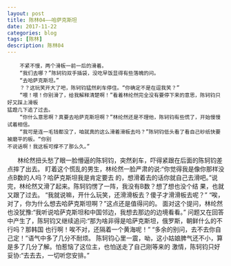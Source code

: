 ```yaml
---
layout: post
title: 陈林04——哈萨克斯坦
date: 2017-11-22
categories: blog
tags: [陈林]
description: 陈林04
---
```

      
        不紧不慢，两个滑板一前一后的滑着。
        “我们去哪？”陈轲钧双手插袋，没吃早饭显得有些落魄的问。
        “去哈萨克斯坦。”
        ？？这玩笑开大了吧，陈轲钧猛然刹车停住。“你确定不是在逗我笑？”
        “喂！喂！你别滑了，给我解释清楚啊！”看着林纶然完全没有要停下来的意思，陈轲钧只好又踩上滑板
    猛蹬几下追了过去。
        “你什么意思啊？真要去哈萨克斯坦啊？”林纶然还是不理他，陈轲钧有些慌了，开始慢慢试着相信。
        “我可是连一毛钱都没了，咱就真的这么滑着滑板去吗？”陈轲钧低头看了看自己砂纸快要被磨平的板。“你别
    不说话啊！我这板可撑不了那么久。”
        林纶然扭头愁了眼一脸懵逼的陈轲钧，突然刹车，吓得紧跟在后面的陈轲钧差点摔了出去。
        盯着这个慌乱的男生，林纶然一脸严肃的说:“你觉得我是像你那样没点B数的人吗？哈萨克斯坦我是肯定要去
    的，想滑着去的话你就自己去滑吧。”说完，林纶然又滑了起来。陈轲钧愣了一阵，我没有B数？想了想也没个结
    果，也就又跟了过去。
        “我就说嘛，开什么玩笑，还滑滑板去？傻子才滑滑板去呢？”
        “唉，对了，你为什么想去哈萨克斯坦啊？”这点还是值得问的。
        面对这个提问，林纶然也没犹豫:“我听说哈萨克斯坦和中国邻边，我想去那边的边境看看。”
        问题又在回答中产生了，陈轲钧又继续追问:“那为啥非得是哈萨克斯坦，俄罗斯，朝鲜什么的不行吗？那韩国
    也行啊！唉不对，还隔着一个黄海呢！”
        “多余的别问，去不去你自己定！”语气中多了几分不耐烦。
        陈轲钧心里一震，呦，这小姑娘脾气还不小，算是多了几分了解。怕惹恼了这位主，也怕送走了自己刚等来的
    激情，陈轲钧只好妥协:“去去去，一切听您安排。”
